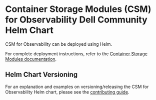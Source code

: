<!--
Copyright (c) 2021-2023 Dell Inc., or its subsidiaries. All Rights Reserved.

Licensed under the Apache License, Version 2.0 (the "License");
you may not use this file except in compliance with the License.
You may obtain a copy of the License at

    http://www.apache.org/licenses/LICENSE-2.0
-->

# Container Storage Modules (CSM) for Observability Dell Community Helm Chart 

CSM for Observability can be deployed using Helm.

For complete deployment instructions, refer to the [Container Storage Modules documentation](https://dell.github.io/csm-docs/docs/observability/deployment/helm).

## Helm Chart Versioning

For an explanation and examples on versioning/releasing the CSM for Observability Helm chart, please see the [contributing guide](../../docs/CONTRIBUTING.md#helm-chart-release-strategy).
